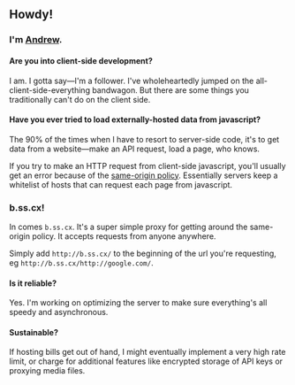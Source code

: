 ## Howdy!

### I'm [Andrew](http://monks.co/).

#### Are you into client-side development?

I am. I gotta say—I'm a follower. I've wholeheartedly jumped on the all-client-side-everything bandwagon. But there are some things you traditionally can't do on the client side.

#### Have you ever tried to load externally-hosted data from javascript?

The 90% of the times when I have to resort to server-side code, it's to get data from a website—make an API request, load a page, who knows. 

If you try to make an HTTP request from client-side javascript, you'll usually get an error because of the [same-origin policy](http://en.wikipedia.org/wiki/Same-origin_policy). Essentially servers keep a whitelist of hosts that can request each page from javascript.

### b.ss.cx!

In comes `b.ss.cx`. It's a super simple proxy for getting around the same-origin policy. It accepts requests from anyone anywhere. 

Simply add `http://b.ss.cx/` to the beginning of the url you're requesting, eg `http://b.ss.cx/http://google.com/`.

#### Is it reliable?

Yes. I'm working on optimizing the server to make sure everything's all speedy and asynchronous.

#### Sustainable?

If hosting bills get out of hand, I might eventually implement a very high rate limit, or charge for additional features like encrypted storage of API keys or proxying media files.